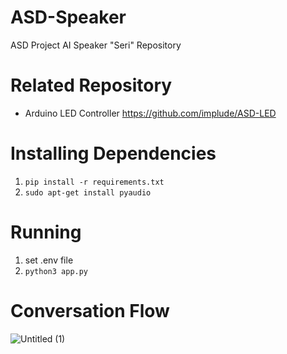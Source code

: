 # ASD-Speaker
ASD Project AI Speaker "Seri" Repository

# Related Repository
 - Arduino LED Controller https://github.com/implude/ASD-LED

# Installing Dependencies

1. ```pip install -r requirements.txt```
2. ```sudo apt-get install pyaudio```

# Running

1. set .env file
2. ```python3 app.py```

# Conversation Flow
![Untitled (1)](https://user-images.githubusercontent.com/59224587/191712781-7891e070-d561-4db2-89a9-827e9588ec85.jpg)


